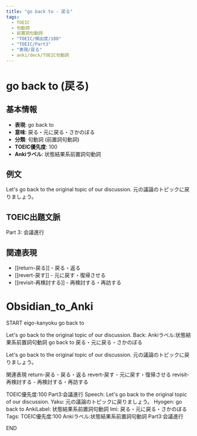 ```yaml
---
title: "go back to - 戻る"
tags:
  - TOEIC
  - 句動詞
  - 前置詞句動詞
  - "TOEIC/頻出度/100"
  - "TOEIC/Part3"
  - "表現/戻る"
  - anki/deck/TOEIC句動詞
---
```


# go back to (戻る)

## 基本情報
- **表現**: go back to
- **意味**: 戻る・元に戻る・さかのぼる
- **分類**: 句動詞 (前置詞句動詞)
- **TOEIC優先度**: 100
- **Ankiラベル**: 状態結果系前置詞句動詞

## 例文
Let's go back to the original topic of our discussion.
元の議論のトピックに戻りましょう。

## TOEIC出題文脈
Part 3: 会議進行

## 関連表現
- [[return-戻る]] - 戻る・返る
- [[revert-戻す]] - 元に戻す・復帰させる
- [[revisit-再検討する]] - 再検討する・再訪する

# Obsidian_to_Anki
START
eigo-kanyoku
go back to

Let's go back to the original topic of our discussion.
Back: 
Ankiラベル:状態結果系前置詞句動詞
go back to
戻る・元に戻る・さかのぼる

Let's go back to the original topic of our discussion.
元の議論のトピックに戻りましょう。

関連表現
return-戻る - 戻る・返る
revert-戻す - 元に戻す・復帰させる
revisit-再検討する - 再検討する・再訪する

TOEIC優先度:100
Part3:会議進行
Speech: Let's go back to the original topic of our discussion.
Yaku: 元の議論のトピックに戻りましょう。
Hyogen: go back to
AnkiLabel: 状態結果系前置詞句動詞
Imi: 戻る・元に戻る・さかのぼる
Tags: TOEIC優先度:100 Ankiラベル:状態結果系前置詞句動詞 Part3:会議進行
<!--ID: 1751043183007-->
END
